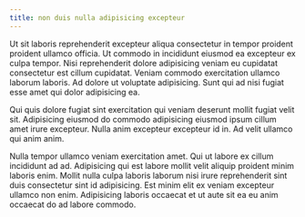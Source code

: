 ```yaml
---
title: non duis nulla adipisicing excepteur
---
```


Ut sit laboris reprehenderit excepteur aliqua consectetur in tempor proident proident ullamco officia. Ut commodo in incididunt eiusmod ea excepteur ex culpa tempor. Nisi reprehenderit dolore adipisicing veniam eu cupidatat consectetur est cillum cupidatat. Veniam commodo exercitation ullamco laborum laboris. Ad dolore ut voluptate adipisicing. Sunt qui ad nisi fugiat esse amet qui dolor adipisicing ea.

Qui quis dolore fugiat sint exercitation qui veniam deserunt mollit fugiat velit sit. Adipisicing eiusmod do commodo adipisicing eiusmod ipsum cillum amet irure excepteur. Nulla anim excepteur excepteur id in. Ad velit ullamco qui anim anim.

Nulla tempor ullamco veniam exercitation amet. Qui ut labore ex cillum incididunt ad ad. Adipisicing qui est labore mollit velit aliquip proident minim laboris enim. Mollit nulla culpa laboris laborum nisi irure reprehenderit sint duis consectetur sint id adipisicing. Est minim elit ex veniam excepteur ullamco non enim. Adipisicing laboris occaecat et ut aute sit ea eu anim occaecat do ad labore commodo.
